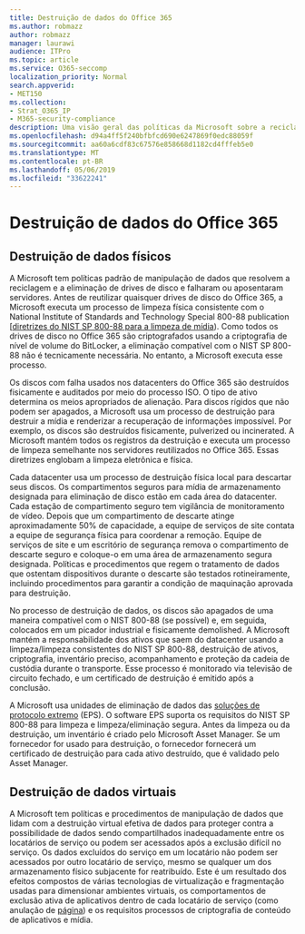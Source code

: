 ```yaml
---
title: Destruição de dados do Office 365
ms.author: robmazz
author: robmazz
manager: laurawi
audience: ITPro
ms.topic: article
ms.service: O365-seccomp
localization_priority: Normal
search.appverid:
- MET150
ms.collection:
- Strat_O365_IP
- M365-security-compliance
description: Uma visão geral das políticas da Microsoft sobre a reciclagem, a alienação ou a destruição de drives e servidores de disco do Office 365 Data Center.
ms.openlocfilehash: d94a4ff5f240bfbfcd690e6247869f0edc88059f
ms.sourcegitcommit: aa60a6cdf83c67576e858668d1182cd4fffeb5e0
ms.translationtype: MT
ms.contentlocale: pt-BR
ms.lasthandoff: 05/06/2019
ms.locfileid: "33622241"
---
```

# <a name="office-365-data-destruction"></a>Destruição de dados do Office 365

## <a name="physical-data-destruction"></a>Destruição de dados físicos

A Microsoft tem políticas padrão de manipulação de dados que resolvem a reciclagem e a eliminação de drives de disco e falharam ou aposentaram servidores. Antes de reutilizar quaisquer drives de disco do Office 365, a Microsoft executa um processo de limpeza física consistente com o National Institute of Standards and Technology Special 800-88 publication [[diretrizes do NIST SP 800-88 para a limpeza de mídia](http://nvlpubs.nist.gov/nistpubs/SpecialPublications/NIST.SP.800-88r1.pdf)). Como todos os drives de disco no Office 365 são criptografados usando a criptografia de nível de volume do BitLocker, a eliminação compatível com o NIST SP 800-88 não é tecnicamente necessária. No entanto, a Microsoft executa esse processo.

Os discos com falha usados nos datacenters do Office 365 são destruídos fisicamente e auditados por meio do processo ISO. O tipo de ativo determina os meios apropriados de alienação. Para discos rígidos que não podem ser apagados, a Microsoft usa um processo de destruição para destruir a mídia e renderizar a recuperação de informações impossível. Por exemplo, os discos são destruídos fisicamente, pulverized ou incinerated. A Microsoft mantém todos os registros da destruição e executa um processo de limpeza semelhante nos servidores reutilizados no Office 365. Essas diretrizes englobam a limpeza eletrônica e física.

Cada datacenter usa um processo de destruição física local para descartar seus discos. Os compartimentos seguros para mídia de armazenamento designada para eliminação de disco estão em cada área do datacenter. Cada estação de compartimento seguro tem vigilância de monitoramento de vídeo. Depois que um compartimento de descarte atinge aproximadamente 50% de capacidade, a equipe de serviços de site contata a equipe de segurança física para coordenar a remoção. Equipe de serviços de site e um escritório de segurança remova o compartimento de descarte seguro e coloque-o em uma área de armazenamento segura designada. Políticas e procedimentos que regem o tratamento de dados que ostentam dispositivos durante o descarte são testados rotineiramente, incluindo procedimentos para garantir a condição de maquinação aprovada para destruição.

No processo de destruição de dados, os discos são apagados de uma maneira compatível com o NIST 800-88 (se possível) e, em seguida, colocados em um picador industrial e fisicamente demolished. A Microsoft mantém a responsabilidade dos ativos que saem do datacenter usando a limpeza/limpeza consistentes do NIST SP 800-88, destruição de ativos, criptografia, inventário preciso, acompanhamento e proteção da cadeia de custódia durante o transporte. Esse processo é monitorado via televisão de circuito fechado, e um certificado de destruição é emitido após a conclusão.

A Microsoft usa unidades de eliminação de dados das [soluções de protocolo extremo](http://www.enterprisedataerasure.com/) (EPS). O software EPS suporta os requisitos do NIST SP 800-88 para limpeza e limpeza/eliminação segura. Antes da limpeza ou da destruição, um inventário é criado pelo Microsoft Asset Manager. Se um fornecedor for usado para destruição, o fornecedor fornecerá um certificado de destruição para cada ativo destruído, que é validado pelo Asset Manager.

## <a name="virtual-data-destruction"></a>Destruição de dados virtuais

A Microsoft tem políticas e procedimentos de manipulação de dados que lidam com a destruição virtual efetiva de dados para proteger contra a possibilidade de dados sendo compartilhados inadequadamente entre os locatários de serviço ou podem ser acessados após a exclusão difícil no serviço. Os dados excluídos do serviço em um locatário não podem ser acessados por outro locatário de serviço, mesmo se qualquer um dos armazenamento físico subjacente for reatribuído. Este é um resultado dos efeitos compostos de várias tecnologias de virtualização e fragmentação usadas para dimensionar ambientes virtuais, os comportamentos de exclusão ativa de aplicativos dentro de cada locatário de serviço (como anulação de [página](https://docs.microsoft.com/office365/securitycompliance/office-365-exchange-online-data-deletion#page-zeroing)) e os requisitos processos de criptografia de conteúdo de aplicativos e mídia.